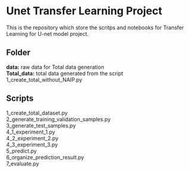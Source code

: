 # Unet Transfer Learning Project

This is the repository which store the scritps and notebooks for Transfer Learning for U-net model project. 

## Folder  
**data:** raw data for Total data generation  
**Total_data:** total data generated from the script 1_create_total_without_NAIP.py  

## Scripts 
1_create_total_dataset.py  
2_generate_training_validation_samples.py  
3_generate_test_samples.py  
4_1_experiment_1.py  
4_2_experiment_2.py  
4_3_experiment_3.py  
5_predict.py  
6_organize_prediction_result.py  
7_evaluate.py  
